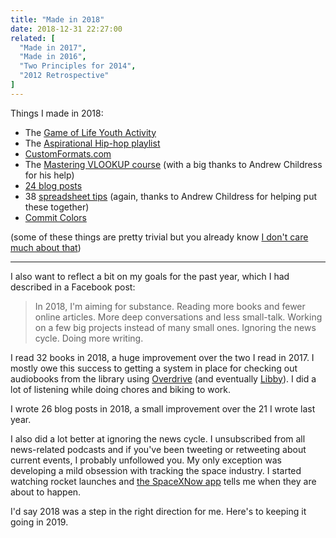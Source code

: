 ```yaml
---
title: "Made in 2018"
date: 2018-12-31 22:27:00
related: [
  "Made in 2017",
  "Made in 2016",
  "Two Principles for 2014",
  "2012 Retrospective"
]
---
```


Things I made in 2018:

- The [Game of Life Youth Activity]({{site.url}}/2018/09/30/youth-group-activity-the-game-of-life/)
- The [Aspirational Hip-hop playlist](https://open.spotify.com/playlist/5oJkwTsohXLCG226Uul4mA)
- [CustomFormats.com](https://customformats.com/)
- The [Mastering VLOOKUP course](https://gridmaster.io/#courses) (with a big thanks to Andrew Childress for his help)
- [24 blog posts]({{site.url}}/archives/#y2018)
- 38 [spreadsheet tips](https://gridmaster.io/spreadsheet-tips) (again, thanks to Andrew Childress for helping put these together)
- [Commit Colors](https://github.com/sparkbox/commit-colors)

(some of these things are pretty trivial but you already know [I don't care much about that]({{site.url}}/2014/10/24/dumb-little-things/))

<hr class="section-divider" />

I also want to reflect a bit on my goals for the past year, which I had described in a Facebook post:

> In 2018, I'm aiming for substance. Reading more books and fewer online articles. More deep conversations and less small-talk. Working on a few big projects instead of many small ones. Ignoring the news cycle. Doing more writing.

I read 32 books in 2018, a huge improvement over the two I read in 2017. I mostly owe this success to getting a system in place for checking out audiobooks from the library using [Overdrive](https://www.overdrive.com/) (and eventually [Libby](https://meet.libbyapp.com/)). I did a lot of listening while doing chores and biking to work.

I wrote 26 blog posts in 2018, a small improvement over the 21 I wrote last year.

I also did a lot better at ignoring the news cycle. I unsubscribed from all news-related podcasts and if you've been tweeting or retweeting about current events, I probably unfollowed you. My only exception was developing a mild obsession with tracking the space industry. I started watching rocket launches and [the SpaceXNow app](https://play.google.com/store/apps/details?id=com.bradleyjh.spacexnow&hl=en_US) tells me when they are about to happen.

I'd say 2018 was a step in the right direction for me. Here's to keeping it going in 2019.
